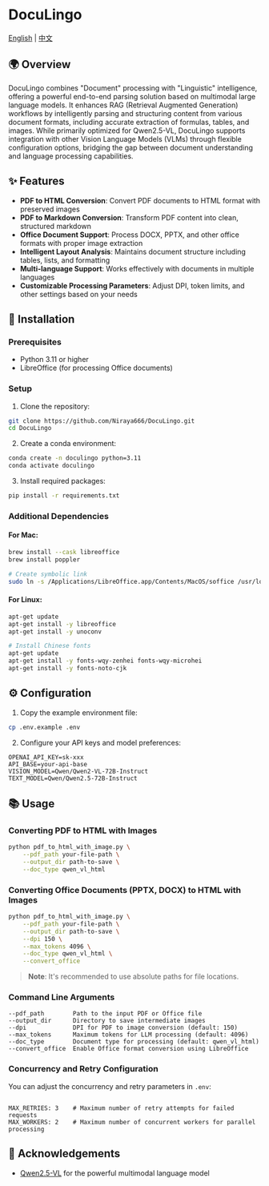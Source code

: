 # DocuLingo

[English](./README.md) | [中文](./docs/README-CN.md)


<a id="english"></a>

## 🌍 Overview

DocuLingo combines "Document" processing with "Linguistic" intelligence, offering a powerful end-to-end parsing solution based on multimodal large language models. It enhances RAG (Retrieval Augmented Generation) workflows by intelligently parsing and structuring content from various document formats, including accurate extraction of formulas, tables, and images. While primarily optimized for Qwen2.5-VL, DocuLingo supports integration with other Vision Language Models (VLMs) through flexible configuration options, bridging the gap between document understanding and language processing capabilities.

## ✨ Features

- **PDF to HTML Conversion**: Convert PDF documents to HTML format with preserved images
- **PDF to Markdown Conversion**: Transform PDF content into clean, structured markdown
- **Office Document Support**: Process DOCX, PPTX, and other office formats with proper image extraction
- **Intelligent Layout Analysis**: Maintains document structure including tables, lists, and formatting
- **Multi-language Support**: Works effectively with documents in multiple languages
- **Customizable Processing Parameters**: Adjust DPI, token limits, and other settings based on your needs

## 🔧 Installation

### Prerequisites

- Python 3.11 or higher
- LibreOffice (for processing Office documents)

### Setup

1. Clone the repository:
```bash
git clone https://github.com/Niraya666/DocuLingo.git
cd DocuLingo
```

2. Create a conda environment:
```bash
conda create -n doculingo python=3.11
conda activate doculingo
```

3. Install required packages:
```bash
pip install -r requirements.txt
```

### Additional Dependencies

#### For Mac:
```bash
brew install --cask libreoffice
brew install poppler

# Create symbolic link
sudo ln -s /Applications/LibreOffice.app/Contents/MacOS/soffice /usr/local/bin/libreoffice
```

#### For Linux:
```bash
apt-get update
apt-get install -y libreoffice
apt-get install -y unoconv

# Install Chinese fonts
apt-get update
apt-get install -y fonts-wqy-zenhei fonts-wqy-microhei
apt-get install -y fonts-noto-cjk
```

## ⚙️ Configuration

1. Copy the example environment file:
```bash
cp .env.example .env
```

2. Configure your API keys and model preferences:
```
OPENAI_API_KEY=sk-xxx
API_BASE=your-api-base
VISION_MODEL=Qwen/Qwen2-VL-72B-Instruct
TEXT_MODEL=Qwen/Qwen2.5-72B-Instruct
```

## 📚 Usage

### Converting PDF to HTML with Images

```bash
python pdf_to_html_with_image.py \
    --pdf_path your-file-path \
    --output_dir path-to-save \
    --doc_type qwen_vl_html
```

### Converting Office Documents (PPTX, DOCX) to HTML with Images

```bash
python pdf_to_html_with_image.py \
    --pdf_path your-file-path \
    --output_dir path-to-save \
    --dpi 150 \
    --max_tokens 4096 \
    --doc_type qwen_vl_html \
    --convert_office
```

> **Note**: It's recommended to use absolute paths for file locations.

### Command Line Arguments

```
--pdf_path        Path to the input PDF or Office file
--output_dir      Directory to save intermediate images
--dpi             DPI for PDF to image conversion (default: 150)
--max_tokens      Maximum tokens for LLM processing (default: 4096)
--doc_type        Document type for processing (default: qwen_vl_html)
--convert_office  Enable Office format conversion using LibreOffice
```

### Concurrency and Retry Configuration

You can adjust the concurrency and retry parameters in `.env`:

```

MAX_RETRIES: 3    # Maximum number of retry attempts for failed requests
MAX_WORKERS: 2    # Maximum number of concurrent workers for parallel processing
```

## 🙏 Acknowledgements

- [Qwen2.5-VL](https://github.com/QwenLM/Qwen2.5-VL) for the powerful multimodal language model
